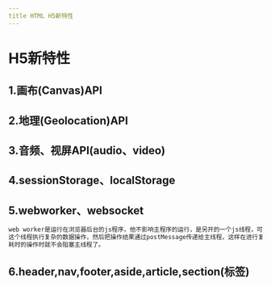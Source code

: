 ```yaml
---
title HTML H5新特性
---
```


# H5新特性

## 1.画布(Canvas)API

## 2.地理(Geolocation)API

## 3.音频、视屏API(audio、video)

## 4.sessionStorage、localStorage

## 5.webworker、websocket
```html
web worker是运⾏在浏览器后台的js程序，他不影响主程序的运⾏，是另开的⼀个js线程，可以⽤
这个线程执⾏复杂的数据操作，然后把操作结果通过postMessage传递给主线程，这样在进⾏复杂且
耗时的操作时就不会阻塞主线程了。
```

## 6.header,nav,footer,aside,article,section(标签)



